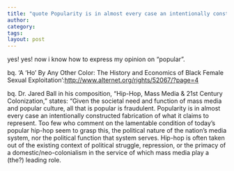 ```yaml
---
title: "quote Popularity is in almost every case an intentionally constructed fabrication of what it claims to represent."
author:
category: 
tags: 
layout: post
---
```

yes! yes! now i know  how to express my opinion on “popular”.

bq. ‘A ‘Ho’ By Any Other Color: The History and Economics of Black Female Sexual Exploitation’:<a href="http://www.alternet.org/rights/52067/?page=4">http://www.alternet.org/rights/52067/?page=4</a>

bq. Dr. Jared Ball in his composition, “Hip-Hop, Mass Media & 21st Century Colonization,” states: “Given the societal need and function of mass media and popular culture, all that is popular is fraudulent. Popularity is in almost every case an intentionally constructed fabrication of what it claims to represent. Too few who comment on the lamentable condition of today’s popular hip-hop seem to grasp this, the political nature of the nation’s media system, nor the political function that system serves. Hip-hop is often taken out of the existing context of political struggle, repression, or the primacy of a domestic/neo-colonialism in the service of which mass media play a (the?) leading role.

